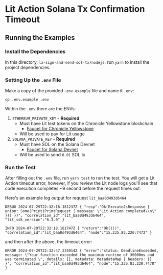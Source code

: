 # Lit Action Solana Tx Confirmation Timeout

## Running the Examples

### Install the Dependencies

In this directory, `la-sign-and-send-sol-tx/nodejs`, run `yarn` to install the project dependencies.

### Setting Up the `.env` File

Make a copy of the provided `.env.example` file and name it `.env`:

```
cp .env.example .env
```

Within the `.env` there are the ENVs:

1. `ETHEREUM_PRIVATE_KEY` - **Required**
   - Must have Lit test tokens on the Chronicle Yellowstone blockchain
     - [Faucet for Chronicle Yellowstone](https://chronicle-yellowstone-faucet.getlit.dev/)
   - Will be used to pay for Lit usage
2. `SOLANA_PRIVATE_KEY` - **Required**
   - Must have SOL on the Solana Devnet
     - [Faucet for Solana Devnet](https://faucet.solana.com/)
   - Will be used to send `0.01` SOL tx

### Run the Test

After filling out the `.env` file, run `yarn test` to run the test. You will get a Lit Action timeout error, however, if you review the Lit node logs you'll see that code execution completes ~9 second before the request times out.

Here's an example log output for request `lit_baa0d493d6464`

```
DEBUG 2024-07-29T22:32:18.181237Z { "resp":"Ok(ExecuteJsResponse { union: Some(Print(PrintRequest { message: \"Lit Action completed\\n\" })) })", "correlation_id":"lit_baa0d493d6464", "lit_sdk_version":"6.3.0" }

INFO 2024-07-29T22:32:18.181747Z { "return":"Ok(())", "correlation_id":"lit_baa0d493d6464", "node":"15.235.83.220:7472" }
```

and then after the above, the timeout error:

```
ERROR 2024-07-29T22:32:47.335914Z { "error":"status: DeadlineExceeded, message: \"Your function exceeded the maximum runtime of 30000ms and was terminated.\", details: [], metadata: MetadataMap { headers: {} }", "correlation_id":"lit_baa0d493d6464", "node":"15.235.83.220:7470" }
```
